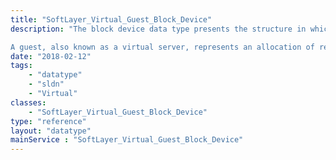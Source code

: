 ```yaml
---
title: "SoftLayer_Virtual_Guest_Block_Device"
description: "The block device data type presents the structure in which all block devices will be presented. A block device attaches a disk image to a guest. Internally, the structure supports various virtualization platforms with no change to external interaction. 

A guest, also known as a virtual server, represents an allocation of resources on a virtual host. "
date: "2018-02-12"
tags:
    - "datatype"
    - "sldn"
    - "Virtual"
classes:
    - "SoftLayer_Virtual_Guest_Block_Device"
type: "reference"
layout: "datatype"
mainService : "SoftLayer_Virtual_Guest_Block_Device"
---
```

